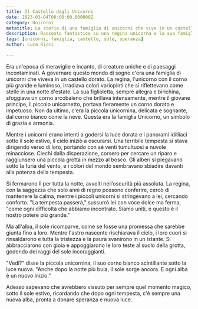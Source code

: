 ```yaml
---
title: Il Castello degli Unicorni  
date: 2023-03-04T00:00:00.000000Z
category: Unicorni
metatitle: La storia di una famiglia di unicorni che vive in un castello dorato 
description: Racconto fantastico su una regina unicorna e la sua famiglia che vivono in un castello dorato, affrontando una tempesta ma infine rinnovati dalla luce del sole.
tags: [unicorni, famiglia, castello, sole, speranza]
author: Luca Ricci

---
```

Era un'epoca di meraviglie e incanto, di creature uniche e di paesaggi incontaminati. A governare questo mondo di sogno c'era una famiglia di unicorni che viveva in un castello dorato. La regina, l'unicorno con il corno più grande e luminoso, irradiava colori variopinti che si riflettevano come stelle in una notte d'estate. La sua figlioletta, sempre allegra e birichina, sfoggiava un corno arcobaleno che brillava intensamente, mentre il giovane principe, il piccolo unicornetto, portava fieramente un corno dorato e impetuoso. Non da ultimo, c'era la piccola unicornina, delicata e sognante, dal corno bianco come la neve. Questa era la famiglia Unicorno, un simbolo di grazia e armonia.

Mentre i unicorni erano intenti a godersi la luce dorata e i panorami idilliaci sotto il sole estivo, il cielo iniziò a oscurarsi. Una terribile tempesta si stava dirigendo verso di loro, portando con sé venti tumultuosi e nuvole minacciose. Ciechi dalla disperazione, corsero per cercare un riparo e raggiunsero una piccola grotta in mezzo al bosco. Gli alberi si piegavano sotto la furia del vento, e i colori del mondo sembravano sbiadire davanti alla potenza della tempesta.

Si fermarono lì per tutta la notte, avvolti nell’oscurità più assoluta. La regina, con la saggezza che solo anni di regno possono conferire, cercò di mantenere la calma, mentre i piccoli unicorni si stringevano a lei, cercando conforto. "La tempesta passerà," sussurrò lei con voce dolce ma ferma, "come ogni difficoltà che abbiamo incontrato. Siamo uniti, e questo è il nostro potere più grande."

Ma all'alba, il sole ricomparve, come se fosse una promessa che sarebbe giunta fino a loro. Mentre l'astro nascente rischiarava il cielo, i loro cuori si rinsaldarono e tutta la tristezza e la paura svanirono in un istante. Si abbracciarono con gioia e appoggiarono le loro teste al suolo della grotta, godendo dei raggi del sole incoraggianti.

"Vedi?" disse la piccola unicornina, il suo corno bianco scintillante sotto la luce nuova. "Anche dopo la notte più buia, il sole sorge ancora. E ogni alba è un nuovo inizio."

Adesso sapevano che avrebbero vissuto per sempre quel momento magico, sotto il sole estivo, ricordando che dopo ogni tempesta, c'è sempre una nuova alba, pronta a donare speranza e nuova luce.